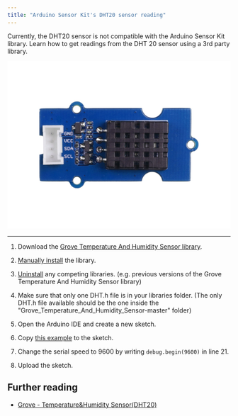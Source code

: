 ```yaml
---
title: "Arduino Sensor Kit's DHT20 sensor reading"
---
```


Currently, the DHT20 sensor is not compatible with the Arduino Sensor Kit library. Learn how to get readings from the DHT 20 sensor using a 3rd party library.

![DHT20 sensor.](img/DHT20_sensor.png)

---

1. Download the [Grove Temperature And Humidity Sensor library](https://files.seeedstudio.com/wiki/Grove-Temperature-Humidity-Sensor/Grove_Temperature_And_Humidity_Sensor-master.zip).

2. [Manually install](https://support.arduino.cc/hc/en-us/articles/5145457742236-Add-a-library-to-Arduino-IDE#manual-installation) the library.

3. [Uninstall](https://support.arduino.cc/hc/en-us/articles/360016077340-Uninstall-a-library-from-Arduino-IDE) any competing libraries. (e.g. previous versions of the Grove Temperature And Humidity Sensor library)

4. Make sure that only one DHT.h file is in your libraries folder. (The only DHT.h file available should be the one inside the "Grove_Temperature_And_Humidity_Sensor-master" folder)

5. Open the Arduino IDE and create a new sketch.

5. Copy [this example](https://wiki.seeedstudio.com/Grove-Temperature-Humidity-Sensor-DH20/#__code_0) to the sketch.

6. Change the serial speed to 9600 by writing `debug.begin(9600)` in line 21.

7. Upload the sketch.

## Further reading

* [Grove - Temperature&Humidity Sensor(DHT20)](https://wiki.seeedstudio.com/Grove-Temperature-Humidity-Sensor-DH20/)
